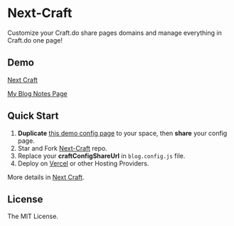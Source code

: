 # Next-Craft

Customize your Craft.do share pages domains and manage everything in Craft.do one page!

## Demo

[Next Craft](https://next-craft.vercel.app/)

[My Blog Notes Page](https://zuolan.me/notes)

## Quick Start

1. **Duplicate** [this demo config page](https://www.craft.do/s/kQtcWqkv98cHhB) to your space, then **share** your config page.
2. Star and Fork [Next-Craft](https://github.com/izuolan/next-craft) repo.
3. Replace your **craftConfigShareUrl** in `blog.config.js` file.
4. Deploy on [Vercel](https://vercel.com/) or other Hosting Providers.

More details in [Next Craft](https://next-craft.vercel.app/).

## License

The MIT License.
